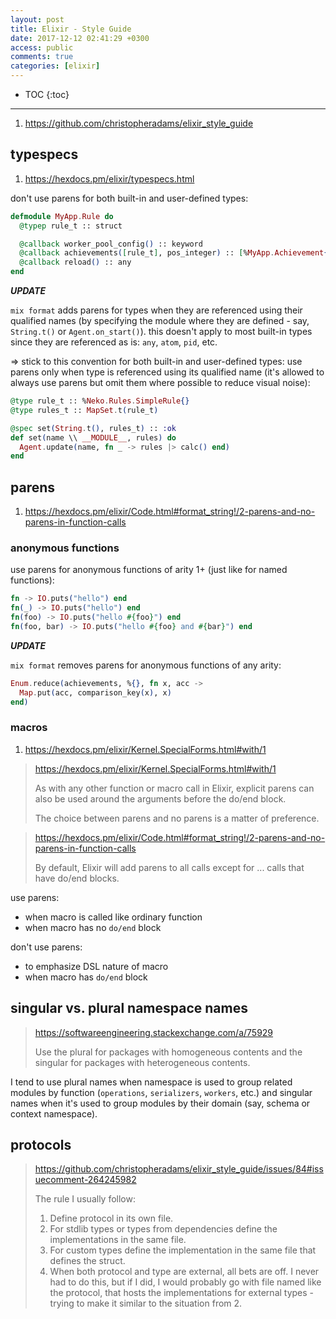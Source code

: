 ```yaml
---
layout: post
title: Elixir - Style Guide
date: 2017-12-12 02:41:29 +0300
access: public
comments: true
categories: [elixir]
---
```


<!-- more -->

* TOC
{:toc}
<hr>

1. <https://github.com/christopheradams/elixir_style_guide>

typespecs
---------

1. <https://hexdocs.pm/elixir/typespecs.html>

don't use parens for both built-in and user-defined types:

```elixir
defmodule MyApp.Rule do
  @typep rule_t :: struct

  @callback worker_pool_config() :: keyword
  @callback achievements([rule_t], pos_integer) :: [%MyApp.Achievement{}]
  @callback reload() :: any
end
```

***UPDATE***

`mix format` adds parens for types when they are referenced using their
qualified names (by specifying the module where they are defined - say,
`String.t()` or `Agent.on_start()`). this doesn't apply to most built-in
types since they are referenced as is: `any`, `atom`, `pid`, etc.

=> stick to this convention for both built-in and user-defined types: use
parens only when type is referenced using its qualified name (it's allowed
to always use parens but omit them where possible to reduce visual noise):

```elixir
@type rule_t :: %Neko.Rules.SimpleRule{}
@type rules_t :: MapSet.t(rule_t)

@spec set(String.t(), rules_t) :: :ok
def set(name \\ __MODULE__, rules) do
  Agent.update(name, fn _ -> rules |> calc() end)
end
```

parens
------

1. <https://hexdocs.pm/elixir/Code.html#format_string!/2-parens-and-no-parens-in-function-calls>

### anonymous functions

use parens for anonymous functions of arity 1+ (just like for named functions):

```elixir
fn -> IO.puts("hello") end
fn(_) -> IO.puts("hello") end
fn(foo) -> IO.puts("hello #{foo}") end
fn(foo, bar) -> IO.puts("hello #{foo} and #{bar}") end
```

***UPDATE***

`mix format` removes parens for anonymous functions of any arity:

```elixir
Enum.reduce(achievements, %{}, fn x, acc ->
  Map.put(acc, comparison_key(x), x)
end)
```

### macros

1. <https://hexdocs.pm/elixir/Kernel.SpecialForms.html#with/1>

> <https://hexdocs.pm/elixir/Kernel.SpecialForms.html#with/1>
>
> As with any other function or macro call in Elixir, explicit parens can
> also be used around the arguments before the do/end block.
>
> The choice between parens and no parens is a matter of preference.

> <https://hexdocs.pm/elixir/Code.html#format_string!/2-parens-and-no-parens-in-function-calls>
>
> By default, Elixir will add parens to all calls except for ... calls that
> have do/end blocks.

use parens:

- when macro is called like ordinary function
- when macro has no `do/end` block

don't use parens:

- to emphasize DSL nature of macro
- when macro has `do/end` block

singular vs. plural namespace names
-----------------------------------

> <https://softwareengineering.stackexchange.com/a/75929>
>
> Use the plural for packages with homogeneous contents and the singular for
> packages with heterogeneous contents.

I tend to use plural names when namespace is used to group related modules by
function (`operations`, `serializers`, `workers`, etc.) and singular names when
it's used to group modules by their domain (say, schema or context namespace).

protocols
---------

> <https://github.com/christopheradams/elixir_style_guide/issues/84#issuecomment-264245982>
>
> The rule I usually follow:
>
> 1. Define protocol in its own file.
> 2. For stdlib types or types from dependencies define the implementations
>    in the same file.
> 3. For custom types define the implementation in the same file that defines
>    the struct.
> 4. When both protocol and type are external, all bets are off. I never had
>    to do this, but if I did, I would probably go with file named like the
>    protocol, that hosts the implementations for external types - trying to
>    make it similar to the situation from 2.

